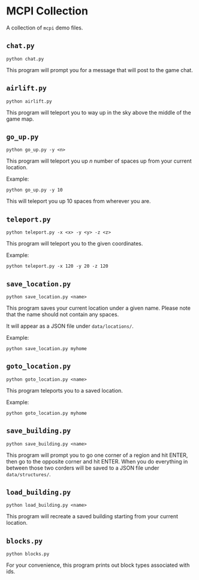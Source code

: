 # MCPI Collection #

A collection of `mcpi` demo files.

## `chat.py` #

```
python chat.py
```

This program will prompt you for a message that will post to the game chat.

## `airlift.py` #

```
python airlift.py
```

This program will teleport you to way up in the sky above the middle of the 
game map.

## `go_up.py` #

```
python go_up.py -y <n>
```

This program will teleport you up *n* number of spaces up from your current
location.

Example:


```
python go_up.py -y 10
```

This will teleport you up 10 spaces from wherever you are.

## `teleport.py` #

```
python teleport.py -x <x> -y <y> -z <z>
```

This program will teleport you to the given coordinates.

Example:

```
python teleport.py -x 120 -y 20 -z 120
```


## `save_location.py` #

```
python save_location.py <name>
```

This program saves your current location under a given name.
Please note that the name should not contain any spaces.

It will appear as a JSON file under `data/locations/`.

Example:

```
python save_location.py myhome
```

## `goto_location.py` #

```
python goto_location.py <name>
```

This program teleports you to a saved location.

Example:

```
python goto_location.py myhome
```

## `save_building.py` #

```
python save_building.py <name>
```

This program will prompt you to go one corner of a region and hit ENTER,
then go to the opposite corner and hit ENTER. When you do everything in between
those two corders will be saved to a JSON file under `data/structures/`.

## `load_building.py` #

```
python load_building.py <name>
```

This program will recreate a saved building starting from your current location.

## `blocks.py` #

```
python blocks.py
```

For your convenience, this program prints out block types associated with ids.
